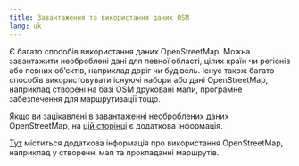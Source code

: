 ```yaml
---
title: Завантаження та використання даних OSM
lang: uk
---
```


Є багато способів використання даних OpenStreetMap. Можна завантажити необроблені дані для певної області, цілих країн чи регіонів або певних об’єктів, наприклад доріг чи будівель. Існує також багато способів використовувати існуючі набори або дані OpenStreetMap, наприклад створені на базі OSM друковані мапи, програмне забезпечення для маршрутизації тощо.

Якщо ви зацікавлені в завантаженні необроблених даних OpenStreetMap, на [цій сторінці](https://wiki.openstreetmap.org/wiki/Downloading_data) є додаткова інформація.

[Тут](https://wiki.openstreetmap.org/wiki/Use_OpenStreetMap) міститься додаткова інформація про використання OpenStreetMap, наприклад у створенні мап та прокладанні маршрутів.
